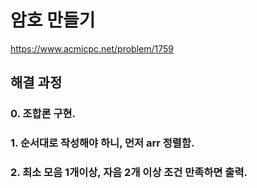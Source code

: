 # 암호 만들기
https://www.acmicpc.net/problem/1759
## 해결 과정
### 0. 조합론 구현.
### 1. 순서대로 작성해야 하니, 먼저 arr 정렬함.
### 2. 최소 모음 1개이상, 자음 2개 이상 조건 만족하면 출력.
